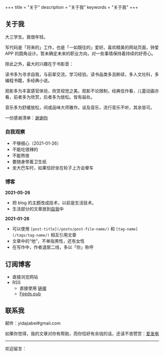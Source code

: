 +++
title = "关于"
description = "关于我"
keywords = "关于我"
+++

## 关于我

大三学生。我很年轻。

写代码是「将来的」工作，也是「一如既往的」爱好。喜欢精美的网站页面，钟爱 APP 的圆角设计。暂未确定未来的职业方向，对一些事情保持着持续的好奇心。

除此之外，最大的兴趣在于书影音：

读书多为寻求自我，与前辈交流，学习经验。读书品类多且断续，多人文社科，多编程书籍，多经典小说。

观影多为丰富感官体验，欣赏视觉之美。观影不论限制，经典佳作看，儿童动画亦看，前者多为欣赏，后者多为放松。皆有益处。

音乐多为舒缓放松，间或品味大师雅作。谈及音乐，流行音乐不听，其余皆可。

一份感谢清单：[谢谢你](/posts/thanks)

### 自我观察

- 不够细心（2021-01-26）
- 不能吃很辣的
- 不能熬夜
- 要随身带着卫生纸
- 坐大巴车时，如果恰好坐在轮子上方会晕车

### 博客

**2021-05-26**

- 把 blog 的主题改成技术，以前是生活技术。
- 生活部分的文章放到[自我](https://self.yidajiabei.xyz/)中

**2021-01-26**

- 可以使用 `[post-title](/posts/post-file-name/)` 和 `[tag-name](/tags/tag-name/)` 相互引用文章
- 文章中的“他”，不单指男性，还有女性
- 在写作中，作者退居二线，多以「你」称呼

## 订阅博客

- 直接浏览网站
- RSS
  - 直接使用 [链接](https://blog.yidajiabei.xyz/index.xml)
  - [Feeds.pub](https://feeds.pub/feed/https%3A%2F%2Fblog.yidajiabei.xyz%2Findex.xml)

## 联系我

邮件：yidajiabei#gmail.com

如果你觉得，我的文章对你有帮助，而你恰好有余钱的话，还请不吝赞赏：[爱发电](https://afdian.net/@yidajiabei)

---

欢迎留言：

<footer>
<script src="https://utteranc.es/client.js"
        repo= "tianheg/blog"
        issue-term="title"
        label="comment"
        theme="github-light"
        crossorigin="anonymous"
        async>
</script>
</footer>
